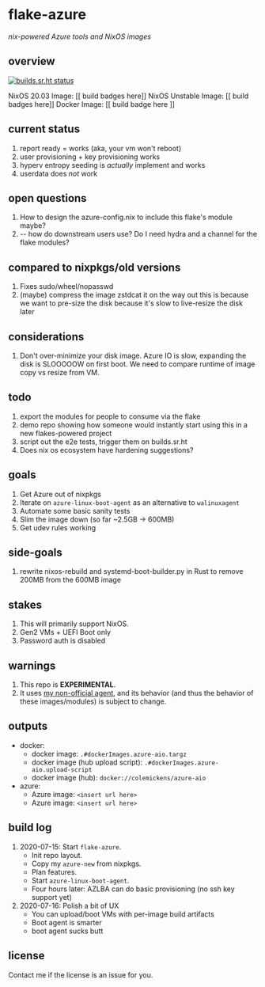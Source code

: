 # flake-azure
*nix-powered Azure tools and NixOS images*

## overview
[![builds.sr.ht status](https://builds.sr.ht/~colemickens/flake-azure.svg)](https://builds.sr.ht/~colemickens/flake-azure?)

NixOS 20.03 Image: [[ build badges here]]
NixOS Unstable Image: [[ build badges here]]
Docker Image: [[ build badge here ]]

## current status

1. report ready = works (aka, your vm won't reboot)
2. user provisioning + key provisioning works
3. hyperv entropy seeding is *actually* implement and works
4. userdata does _not_ work

## open questions
1. How to design the azure-config.nix to include this flake's module maybe?
2.  -- how do downstream users use? Do I need hydra  and a channel for the flake modules?

## compared to nixpkgs/old versions
1. Fixes sudo/wheel/nopasswd
2. (maybe) compress the image zstdcat it on the way out
     this is because we want to pre-size the disk because it's slow to live-resize
     the disk later

## considerations
1. Don't over-minimize your disk image.
   Azure IO is slow, expanding the disk is SLOOOOOW on first boot.
   We need to compare runtime of image copy vs resize from VM.

## todo
1. export the modules for people to consume via the flake
2. demo repo showing how someone would instantly start using this in a new flakes-powered project
3. script out the e2e tests, trigger them on builds.sr.ht
4. Does nix os ecosystem have hardening suggestions?

## goals
1. Get Azure out of nixpkgs
2. Iterate on `azure-linux-boot-agent` as an alternative to `walinuxagent`
3. Automate some basic sanity tests
4. Slim the image down (so far ~2.5GB -> 600MB)
5. Get udev rules working

## side-goals
1. rewrite nixos-rebuild and systemd-boot-builder.py in Rust to remove 200MB from the 600MB image

## stakes
1. This will primarily support NixOS.
2. Gen2 VMs + UEFI Boot only
3. Password auth is disabled

## warnings
1. This repo is **EXPERIMENTAL**.
2. It uses [my non-official agent](https://github.com/colemickens/azure-linux-boot-agent),
and its behavior (and thus the behavior of these images/modules) is subject
to change.

## outputs
* docker:
  * docker image: `.#dockerImages.azure-aio.targz`
  * docker image (hub upload script): `.#dockerImages.azure-aio.upload-script`
  * docker image (hub): `docker://colemickens/azure-aio`
* azure:
  * Azure image: `<insert url here>`
  * Azure image: `<insert url here>`

## build log
1. 2020-07-15: Start `flake-azure`.
   * Init repo layout.
   * Copy my `azure-new` from nixpkgs.
   * Plan features.
   * Start `azure-linux-boot-agent`.
   * Four hours later: AZLBA can do basic provisioning (no ssh key support yet)
2. 2020-07-16: Polish a bit of UX
   * You can upload/boot VMs with per-image build artifacts
   * Boot agent is smarter
   * boot agent sucks butt

## license
Contact me if the license is an issue for you.
